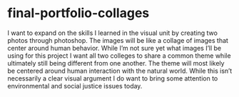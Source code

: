 # final-portfolio-collages

I want to expand on the skills I learned in the visual unit by creating two photos through photoshop. The images will be like a collage of images that center around human behavior. While I’m not sure yet what images I’ll be using for this project I want all two colleges to share a common theme while ultimately still being different from one another. The theme will most likely be centered around human interaction with the natural world. While this isn’t necessarily a clear visual argument I do want to bring some attention to environmental and social justice issues today. 
